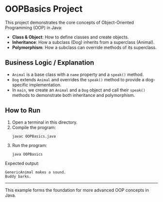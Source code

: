 # OOPBasics Project

This project demonstrates the core concepts of Object-Oriented Programming (OOP) in Java:

- **Class & Object**: How to define classes and create objects.
- **Inheritance**: How a subclass (Dog) inherits from a superclass (Animal).
- **Polymorphism**: How a subclass can override methods of its superclass.

## Business Logic / Explanation

- `Animal` is a base class with a `name` property and a `speak()` method.
- `Dog` extends `Animal` and overrides the `speak()` method to provide a dog-specific implementation.
- In `main`, we create an `Animal` and a `Dog` object and call their `speak()` methods to demonstrate both inheritance and polymorphism.

## How to Run
1. Open a terminal in this directory.
2. Compile the program:
   ```
   javac OOPBasics.java
   ```
3. Run the program:
   ```
   java OOPBasics
   ```

Expected output:
```
GenericAnimal makes a sound.
Buddy barks.
```

---

This example forms the foundation for more advanced OOP concepts in Java.
